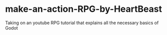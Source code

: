 # make-an-action-RPG-by-HeartBeast
 Taking on an youtube RPG tutorial that explains all the necessary basics of Godot
